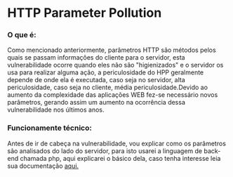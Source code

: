 # HTTP Parameter Pollution

### O que é:
Como mencionado anteriormente, parâmetros HTTP são métodos pelos quais se passam informações do cliente para o servidor, esta vulnerabilidade ocorre quando eles não são "higienizados" e o servidor os usa para realizar alguma ação, a periculosidade do HPP geralmente depende de onde ela é executada, caso seja no servidor, alta periculosidade, caso seja no cliente, média periculosidade.Devido ao aumento da complexidade das aplicações WEB fez-se necessário novos parâmetros, gerando assim um aumento na ocorrência dessa vulnerabilidade nos últimos anos.

### Funcionamente técnico:

Antes de ir de cabeça na vulnerabilidade, vou explicar como os parâmetros são analisados do lado do servidor, para isto usarei a linguagem de back-end chamada php, aqui explicarei o básico dela, caso tenha interesse leia sua documentação [aqui.](https://www.php.net/manual/pt_BR/)

